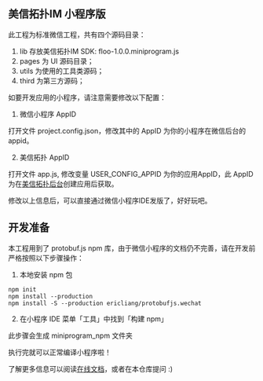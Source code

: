 ## 美信拓扑IM 小程序版

此工程为标准微信工程，共有四个源码目录：

1. lib 存放美信拓扑IM SDK: floo-1.0.0.miniprogram.js
2. pages 为 UI 源码目录；
3. utils 为使用的工具类源码；
4. third 为第三方源码；

如要开发应用的小程序，请注意需要修改以下配置：

1. 微信小程序 AppID

打开文件 project.config.json，修改其中的 AppID 为你的小程序在微信后台的 appid。

2. 美信拓扑 AppID

打开文件 app.js, 修改变量 USER_CONFIG_APPID 为你的应用AppID，此 AppID 为在[美信拓扑后台](https://console.maximtop.com/)创建应用后获取。

修改以上信息后，可以直接通过微信小程序IDE发版了，好好玩吧。

## 开发准备

本工程用到了 protobuf.js npm 库，由于微信小程序的文档仍不完善，请在开发前严格按照以下步骤操作：

1. 本地安装 npm 包

```
npm init
npm install --production
npm install -S --production ericliang/protobufjs.wechat
```
2. 在小程序 IDE 菜单「工具」中找到「构建 npm」

此步骤会生成 miniprogram_npm 文件夹

执行完就可以正常编译小程序啦！

了解更多信息可以阅读[在线文档](https://www.maximtop.com/docs/)，或者在本仓库提问 :)
